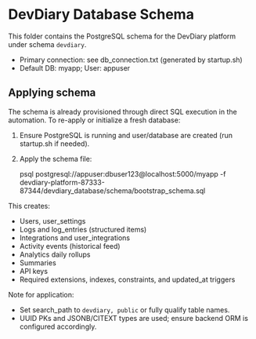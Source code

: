 # DevDiary Database Schema

This folder contains the PostgreSQL schema for the DevDiary platform under schema `devdiary`.

- Primary connection: see db_connection.txt (generated by startup.sh)
- Default DB: myapp; User: appuser

## Applying schema

The schema is already provisioned through direct SQL execution in the automation. To re-apply or initialize a fresh database:

1. Ensure PostgreSQL is running and user/database are created (run startup.sh if needed).
2. Apply the schema file:

   psql postgresql://appuser:dbuser123@localhost:5000/myapp -f devdiary-platform-87333-87344/devdiary_database/schema/bootstrap_schema.sql

This creates:
- Users, user_settings
- Logs and log_entries (structured items)
- Integrations and user_integrations
- Activity events (historical feed)
- Analytics daily rollups
- Summaries
- API keys
- Required extensions, indexes, constraints, and updated_at triggers

Note for application:
- Set search_path to `devdiary, public` or fully qualify table names.
- UUID PKs and JSONB/CITEXT types are used; ensure backend ORM is configured accordingly.
